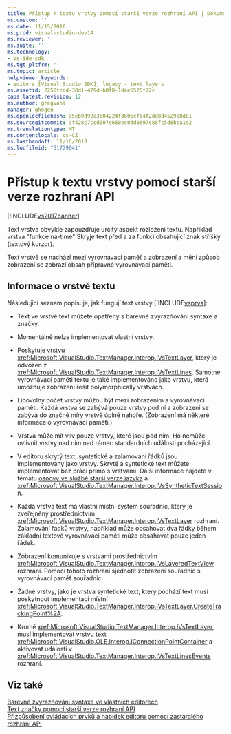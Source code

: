 ```yaml
---
title: Přístup k textu vrstvy pomocí starší verze rozhraní API | Dokumentace Microsoftu
ms.custom: ''
ms.date: 11/15/2016
ms.prod: visual-studio-dev14
ms.reviewer: ''
ms.suite: ''
ms.technology:
- vs-ide-sdk
ms.tgt_pltfrm: ''
ms.topic: article
helpviewer_keywords:
- editors [Visual Studio SDK], legacy - text layers
ms.assetid: 2258fcdd-38d1-479d-b8f8-1d4e6525f72c
caps.latest.revision: 12
ms.author: gregvanl
manager: ghogen
ms.openlocfilehash: a5eb9d92e3604224f3806cf64f2dd8d4529e8d01
ms.sourcegitcommit: af428c7ccd007e668ec0dd8697c88fc5d8bca1e2
ms.translationtype: MT
ms.contentlocale: cs-CZ
ms.lasthandoff: 11/16/2018
ms.locfileid: "51729041"
---
```

# <a name="accessing-text-layers-by-using-the-legacy-api"></a>Přístup k textu vrstvy pomocí starší verze rozhraní API
[!INCLUDE[vs2017banner](../includes/vs2017banner.md)]

Text vrstva obvykle zapouzdřuje určitý aspekt rozložení textu. Například vrstva "funkce na-time" Skryje text před a za funkci obsahující znak stříšky (textový kurzor).  
  
 Text vrstvě se nachází mezi vyrovnávací paměť a zobrazení a mění způsob zobrazení se zobrazí obsah přípravné vyrovnávací paměti.  
  
## <a name="text-layer-information"></a>Informace o vrstvě textu  
 Následující seznam popisuje, jak fungují text vrstvy [!INCLUDE[vsprvs](../includes/vsprvs-md.md)]:  
  
-   Text ve vrstvě text můžete opatřený s barevné zvýrazňování syntaxe a značky.  
  
-   Momentálně nelze implementovat vlastní vrstvy.  
  
-   Poskytuje vrstvu <xref:Microsoft.VisualStudio.TextManager.Interop.IVsTextLayer>, který je odvozen z <xref:Microsoft.VisualStudio.TextManager.Interop.IVsTextLines>. Samotné vyrovnávací paměti textu je také implementováno jako vrstvu, která umožňuje zobrazení řešit polymorphically vrstvách.  
  
-   Libovolný počet vrstvy můžou být mezi zobrazením a vyrovnávací paměti. Každá vrstva se zabývá pouze vrstvy pod ní a zobrazení se zabývá do značné míry vrstvě úplně nahoře. (Zobrazení má některé informace o vyrovnávací paměti.)  
  
-   Vrstva může mít vliv pouze vrstvy, které jsou pod ním. Ho nemůže ovlivnit vrstvy nad ním nad rámec standardních události pocházející.  
  
-   V editoru skrytý text, syntetické a zalamování řádků jsou implementovány jako vrstvy. Skryté a syntetické text můžete implementovat bez práci přímo s vrstvami. Další informace najdete v tématu [osnovy ve službě starší verze jazyka](../extensibility/internals/outlining-in-a-legacy-language-service.md) a <xref:Microsoft.VisualStudio.TextManager.Interop.IVsSyntheticTextSession>.  
  
-   Každá vrstva text má vlastní místní systém souřadnic, který je zveřejněný prostřednictvím <xref:Microsoft.VisualStudio.TextManager.Interop.IVsTextLayer> rozhraní. Zalamování řádků vrstvy, například může obsahovat dva řádky během základní textové vyrovnávací paměti může obsahovat pouze jeden řádek.  
  
-   Zobrazení komunikuje s vrstvami prostřednictvím <xref:Microsoft.VisualStudio.TextManager.Interop.IVsLayeredTextView> rozhraní. Pomocí tohoto rozhraní sjednotit zobrazení souřadnic s vyrovnávací paměť souřadnic.  
  
-   Žádné vrstvy, jako je vrstva syntetické text, který pochází text musí poskytnout implementaci místní <xref:Microsoft.VisualStudio.TextManager.Interop.IVsTextLayer.CreateTrackingPoint%2A>.  
  
-   Kromě <xref:Microsoft.VisualStudio.TextManager.Interop.IVsTextLayer>, musí implementovat vrstvu text <xref:Microsoft.VisualStudio.OLE.Interop.IConnectionPointContainer> a aktivovat události v <xref:Microsoft.VisualStudio.TextManager.Interop.IVsTextLinesEvents> rozhraní.  
  
## <a name="see-also"></a>Viz také  
 [Barevné zvýrazňování syntaxe ve vlastních editorech](../extensibility/syntax-coloring-in-custom-editors.md)   
 [Text značky pomocí starší verze rozhraní API](../extensibility/using-text-markers-with-the-legacy-api.md)   
 [Přizpůsobení ovládacích prvků a nabídek editoru pomocí zastaralého rozhraní API](../extensibility/customizing-editor-controls-and-menus-by-using-the-legacy-api.md)

